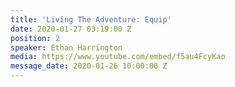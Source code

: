 ```yaml
---
title: 'Living The Adventure: Equip'
date: 2020-01-27 03:19:00 Z
position: 2
speaker: Ethan Harrington
media: https://www.youtube.com/embed/f5au4FcyKao
message_date: 2020-01-26 10:00:00 Z
---
```


